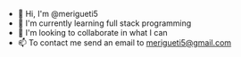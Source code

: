- 👋 Hi, I'm @merigueti5
- 🌱 I'm currently learning full stack programming
- 💞️ I'm looking to collaborate in what I can
- 📫 To contact me send an email to merigueti5@gmail.com

<!---
merigueti5/merigueti5 is a ✨ special ✨ repository because its `README.md` (this file) appears on your GitHub profile.
You can click the Preview link to take a look at your changes.
--->
